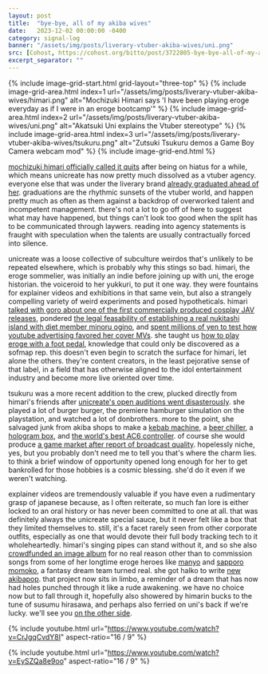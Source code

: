 ```yaml
---
layout: post
title:  "bye-bye, all of my akiba wives"
date:   2023-12-02 00:00:00 -0400
category: signal-log
banner: "/assets/img/posts/liverary-vtuber-akiba-wives/uni.png"
src: [Cohost, https://cohost.org/bitto/post/3722805-bye-bye-all-of-my-a]
excerpt_separator: ""
---
```


{% include image-grid-start.html grid-layout="three-top" %}
{% include image-grid-area.html index=1 url="/assets/img/posts/liverary-vtuber-akiba-wives/himari.png" alt="Mochizuki Himari says 'I have been playing eroge everyday as if I were in an eroge bootcamp'" %}
{% include image-grid-area.html index=2 url="/assets/img/posts/liverary-vtuber-akiba-wives/uni.png" alt="Akatsuki Uni explains the Vtuber stereotype" %}
{% include image-grid-area.html index=3 url="/assets/img/posts/liverary-vtuber-akiba-wives/tsukuru.png" alt="Zutsuki Tsukuru demos a Game Boy Camera webcam mod" %}
{% include image-grid-end.html %}

[mochizuki himari officially called it quits](https://twitter.com/Liverary_JP/status/1730183642352357540) after being on hiatus for a while, which means unicreate has now pretty much dissolved as a vtuber agency. everyone else that was under the liverary brand [already graduated ahead of her](https://twitter.com/Liverary_JP/status/1727310973231341633). graduations are the rhythmic sunsets of the vtuber world, and happen pretty much as often as them against a backdrop of overworked talent and incompetent management. there's not a lot to go off of here to suggest what may have happened, but things can't look too good when the split has to be communicated through laywers. reading into agency statements is fraught with speculation when the talents are usually contractually forced into silence.

unicreate was a loose collective of subculture weirdos that's unlikely to be repeated elsewhere, which is probably why this stings so bad. himari, the eroge sommelier, was initially an indie before joining up with uni, the eroge historian. the voiceroid to her yukkuri, to put it one way. they were fountains for explainer videos and exhibitions in that same vein, but also a strangely compelling variety of weird experiments and posed hypotheticals. himari [talked with goro about one of the first commercially produced cosplay JAV releases](https://www.youtube.com/watch?v=RSses0p8yuQ), pondered [the legal feasability of establishing a real nukitashi island with diet member minoru ogino](https://www.youtube.com/watch?v=WKu4d8ecJQk), and [spent millions of yen to test how youtube advertising favored her cover MVs](https://www.youtube.com/watch?v=QszYxjf12d0). she taught us [how to play eroge with a foot pedal](https://www.youtube.com/watch?v=bb_J5_1BqrQ), knowledge that could only be discovered as a sofmap rep. this doesn't even begin to scratch the surface for himari, let alone the others. they're content creators, in the least pejorative sense of that label, in a field that has otherwise aligned to the idol entertainment industry and become more live oriented over time. 

tsukuru was a more recent addition to the crew, plucked directly from himari's friends after [unicreate's open auditions went disasterously](https://www.youtube.com/watch?v=5Nh4UDXZKCM). she played a lot of burger burger, the premiere hamburger simulation on the playstation, and watched a lot of donbrothers. more to the point, she salvaged junk from akiba shops to make a [kebab machine](https://www.youtube.com/watch?v=hSUBEQdq0qU), a [beer chiller](https://www.youtube.com/watch?v=jS_bTl0BEj4), a [hologram box](https://www.youtube.com/watch?v=kvLHQLmO4Oo), and [the world's best AC6 controller](https://www.youtube.com/watch?v=oUNbXe9wf_M). of course she would produce [a game market after report of broadcast quality](https://www.youtube.com/watch?v=tQUtgHv8dAk). hopelessly niche, yes, but you probably don't need me to tell you that's where the charm lies. to think a brief window of opportunity opened long enough for her to get bankrolled for those hobbies is a cosmic blessing. she'd do it even if we weren't watching.

explainer videos are tremendously valuable if you have even a rudimentary grasp of japanese because, as I often reiterate, so much fan lore is either locked to an oral history or has never been committed to one at all. that was definitely always the unicreate special sauce, but it never felt like a box that they limited themselves to. still, it's a facet rarely seen from other corporate outfits, especially as one that would devote their full body tracking tech to it wholeheartedly. himari's singing pipes can stand without it, and so she also [crowdfunded an image album](https://camp-fire.jp/projects/view/594837) for no real reason other than to commission songs from some of her longtime eroge heroes like [manyo](https://www.youtube.com/watch?v=NLKeUccLDus) and [sapporo momoko](https://www.youtube.com/watch?v=vbE2UuqCOC4), a fantasy dream team turned real. she got halko to write [new akibapop](https://www.youtube.com/watch?v=JcFKfbFWGqc). that project now sits in limbo, a reminder of a dream that has now had holes punched through it like a rude awakening. we have no choice now but to fall through it, hopefully also showered by himarin bucks to the tune of susumu hirasawa, and perhaps also ferried on uni's back if we're lucky. we'll see you [on the other side](https://www.youtube.com/@NICHIJOU-nesiology).

{% include youtube.html url="https://www.youtube.com/watch?v=CrJgqCvdY8I" aspect-ratio="16 / 9" %}

{% include youtube.html url="https://www.youtube.com/watch?v=EySZQa8e9oo" aspect-ratio="16 / 9" %}